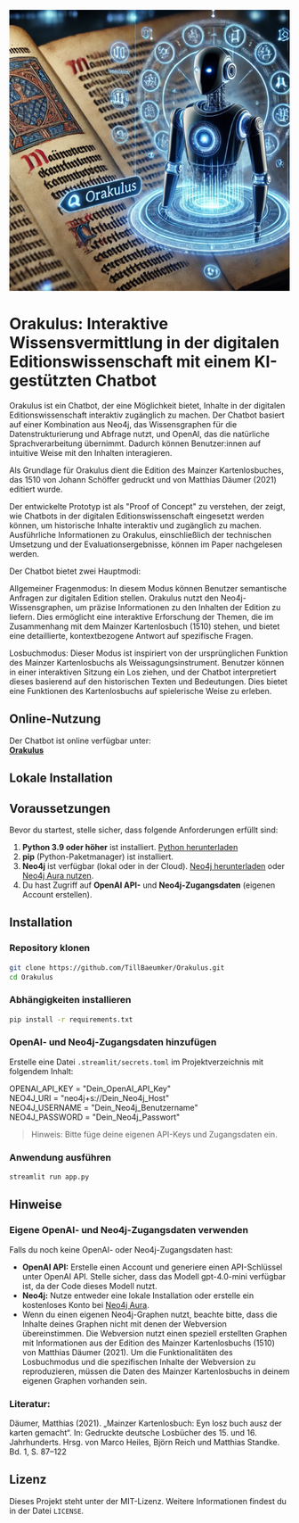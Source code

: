 ![Orakulus Chatbot(Erstellt mit Dall-E)](orakulus_chatbot.png)

# Orakulus: Interaktive Wissensvermittlung in der digitalen Editionswissenschaft mit einem KI-gestützten Chatbot

Orakulus ist ein Chatbot, der eine Möglichkeit bietet, Inhalte in der digitalen Editionswissenschaft interaktiv zugänglich zu machen. Der Chatbot basiert auf einer Kombination aus Neo4j, das Wissensgraphen für die Datenstrukturierung und Abfrage nutzt, und OpenAI, das die natürliche Sprachverarbeitung übernimmt. Dadurch können Benutzer:innen auf intuitive Weise mit den Inhalten interagieren.

Als Grundlage für Orakulus dient die Edition des Mainzer Kartenlosbuches, das 1510 von Johann Schöffer gedruckt und von Matthias Däumer (2021) editiert wurde. 

Der entwickelte Prototyp ist als "Proof of Concept" zu verstehen, der zeigt, wie Chatbots in der digitalen Editionswissenschaft eingesetzt werden können, um historische Inhalte interaktiv und zugänglich zu machen. Ausführliche Informationen zu Orakulus, einschließlich der technischen Umsetzung und der Evaluationsergebnisse, können im Paper nachgelesen werden.

Der Chatbot bietet zwei Hauptmodi:

Allgemeiner Fragenmodus:
In diesem Modus können Benutzer semantische Anfragen zur digitalen Edition stellen. Orakulus nutzt den Neo4j-Wissensgraphen, um präzise Informationen zu den Inhalten der Edition zu liefern. Dies ermöglicht eine interaktive Erforschung der Themen, die im Zusammenhang mit dem Mainzer Kartenlosbuch (1510) stehen, und bietet eine detaillierte, kontextbezogene Antwort auf spezifische Fragen.

Losbuchmodus:
Dieser Modus ist inspiriert von der ursprünglichen Funktion des Mainzer Kartenlosbuchs als Weissagungsinstrument. Benutzer können in einer interaktiven Sitzung ein Los ziehen, und der Chatbot interpretiert dieses basierend auf den historischen Texten und Bedeutungen. Dies bietet eine Funktionen des Kartenlosbuchs auf spielerische Weise zu erleben.

## Online-Nutzung

Der Chatbot ist online verfügbar unter:  
[**Orakulus**](https://orakulusmainz.streamlit.app)

## Lokale Installation
## Voraussetzungen

Bevor du startest, stelle sicher, dass folgende Anforderungen erfüllt sind:
1. **Python 3.9 oder höher** ist installiert. [Python herunterladen](https://www.python.org/downloads/)
2. **pip** (Python-Paketmanager) ist installiert.
3. **Neo4j** ist verfügbar (lokal oder in der Cloud). [Neo4j herunterladen](https://neo4j.com/download-center/) oder [Neo4j Aura nutzen](https://neo4j.com/cloud/aura/).
4. Du hast Zugriff auf **OpenAI API-** und **Neo4j-Zugangsdaten** (eigenen Account erstellen).

## Installation
### Repository klonen
```bash
git clone https://github.com/TillBaeumker/Orakulus.git  
cd Orakulus  
```

### Abhängigkeiten installieren
```bash
pip install -r requirements.txt  
```

### OpenAI- und Neo4j-Zugangsdaten hinzufügen
Erstelle eine Datei `.streamlit/secrets.toml` im Projektverzeichnis mit folgendem Inhalt:  
 
OPENAI_API_KEY = "Dein_OpenAI_API_Key"  
NEO4J_URI = "neo4j+s://Dein_Neo4j_Host"  
NEO4J_USERNAME = "Dein_Neo4j_Benutzername"  
NEO4J_PASSWORD = "Dein_Neo4j_Passwort"  

> Hinweis: Bitte füge deine eigenen API-Keys und Zugangsdaten ein.

### Anwendung ausführen
```bash
streamlit run app.py  
```

## Hinweise

### Eigene OpenAI- und Neo4j-Zugangsdaten verwenden
Falls du noch keine OpenAI- oder Neo4j-Zugangsdaten hast:
- **OpenAI API:** Erstelle einen Account und generiere einen API-Schlüssel unter OpenAI API. Stelle sicher, dass das Modell gpt-4.0-mini verfügbar ist, da der Code dieses Modell nutzt.
- **Neo4j:** Nutze entweder eine lokale Installation oder erstelle ein kostenloses Konto bei [Neo4j Aura](https://neo4j.com/cloud/aura/).
- Wenn du einen eigenen Neo4j-Graphen nutzt, beachte bitte, dass die Inhalte deines Graphen nicht mit denen der Webversion übereinstimmen. Die Webversion nutzt einen speziell erstellten Graphen mit Informationen aus der Edition des Mainzer Kartenlosbuchs (1510) von Matthias Däumer (2021). Um die Funktionalitäten des Losbuchmodus und die spezifischen Inhalte der Webversion zu reproduzieren, müssen die Daten des Mainzer Kartenlosbuchs in deinem eigenen Graphen vorhanden sein.

### Literatur:
Däumer, Matthias (2021). „Mainzer Kartenlosbuch: Eyn losz buch ausz der karten gemacht“. In: Gedruckte deutsche Losbücher des 15. und 16. Jahrhunderts. Hrsg. von Marco Heiles, Björn Reich und Matthias Standke. Bd. 1, S. 87–122

## Lizenz
Dieses Projekt steht unter der MIT-Lizenz. Weitere Informationen findest du in der Datei `LICENSE`.
